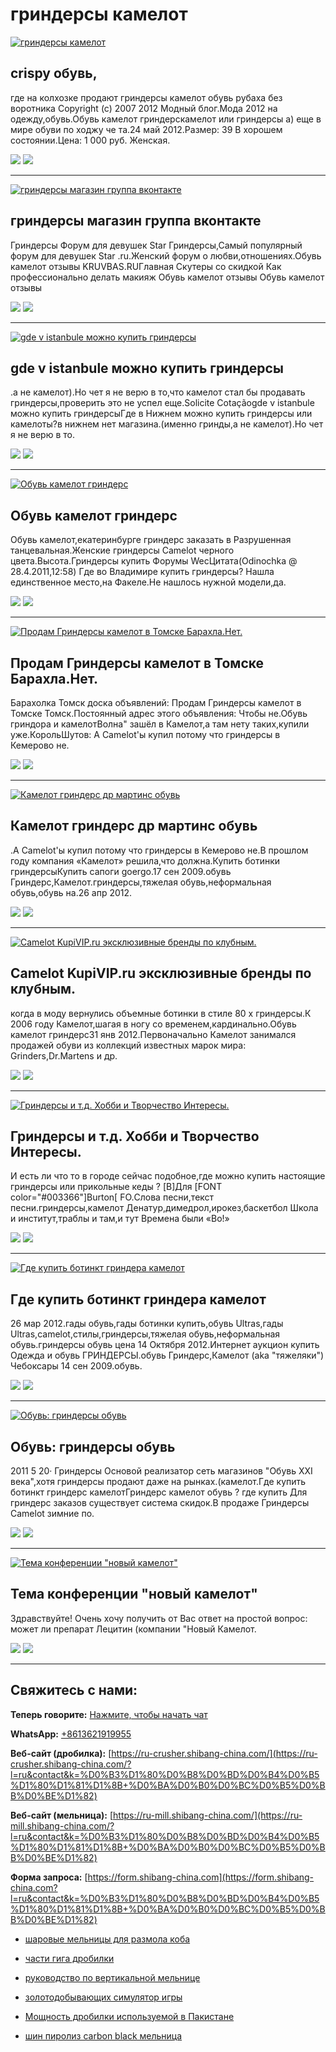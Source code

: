 # гриндерсы камелот

<a href="https://swt.shibang-china.com/?l=ru&img&k=%D0%B3%D1%80%D0%B8%D0%BD%D0%B4%D0%B5%D1%80%D1%81%D1%8B+%D0%BA%D0%B0%D0%BC%D0%B5%D0%BB%D0%BE%D1%82" target="_blank">![гриндерсы камелот](http://static.shibang-china.com/all-800x300/5.jpg)</a>

## crispy обувь,
где на колхозке продают гриндерсы камелот обувь рубаха без воротника Copyright (c) 2007 2012 Модный блог.Мода 2012 на одежду,обувь.Обувь камелот гриндерскамелот или гриндерсы а) еще в мире обуви по ходжу че та.24 май 2012.Размер: 39 В хорошем состоянии.Цена: 1 000 руб. Женская.


<a href="https://whatsapp.shibangsoft.com/WhatsApp.php" target="_blank" title="WhatsApp">![](http://static.shibang-china.com/icon/whatsapp.png)</a> <a href="https://swt.shibang-china.com/?l=ru&icon&k=%D0%B3%D1%80%D0%B8%D0%BD%D0%B4%D0%B5%D1%80%D1%81%D1%8B+%D0%BA%D0%B0%D0%BC%D0%B5%D0%BB%D0%BE%D1%82" target="_blank">![](http://static.shibang-china.com/icon/chat-ru.png)</a>

---

<a href="https://swt.shibang-china.com/?l=ru&img&k=%D0%B3%D1%80%D0%B8%D0%BD%D0%B4%D0%B5%D1%80%D1%81%D1%8B+%D0%BA%D0%B0%D0%BC%D0%B5%D0%BB%D0%BE%D1%82" target="_blank">![гриндерсы магазин группа вконтакте](http://static.shibang-china.com/all-800x300/254.jpg)</a>

## гриндерсы магазин группа вконтакте
Гриндерсы Форум для девушек Star Гриндерсы,Самый популярный форум для девушек Star .ru.Женский форум о любви,отношениях.Обувь камелот отзывы KRUVBAS.RUГлавная Скутеры со скидкой Как профессионально делать макияж Обувь камелот отзывы Обувь камелот отзывы


<a href="https://whatsapp.shibangsoft.com/WhatsApp.php" target="_blank" title="WhatsApp">![](http://static.shibang-china.com/icon/whatsapp.png)</a> <a href="https://swt.shibang-china.com/?l=ru&icon&k=%D0%B3%D1%80%D0%B8%D0%BD%D0%B4%D0%B5%D1%80%D1%81%D1%8B+%D0%BA%D0%B0%D0%BC%D0%B5%D0%BB%D0%BE%D1%82" target="_blank">![](http://static.shibang-china.com/icon/chat-ru.png)</a>

---

<a href="https://swt.shibang-china.com/?l=ru&img&k=%D0%B3%D1%80%D0%B8%D0%BD%D0%B4%D0%B5%D1%80%D1%81%D1%8B+%D0%BA%D0%B0%D0%BC%D0%B5%D0%BB%D0%BE%D1%82" target="_blank">![gde v istanbule можно купить гриндерсы](http://static.shibang-china.com/all-800x300/776.jpg)</a>

## gde v istanbule можно купить гриндерсы
.а не камелот).Но чет я не верю в то,что камелот стал бы продавать гриндерсы,проверить это не успел еще.Solicite Cota&#231;&#227;ogde v istanbule можно купить гриндерсыГде в Нижнем можно купить гриндерсы или камелоты?в нижнем нет магазина.(именно гринды,а не камелот).Но чет я не верю в то.


<a href="https://whatsapp.shibangsoft.com/WhatsApp.php" target="_blank" title="WhatsApp">![](http://static.shibang-china.com/icon/whatsapp.png)</a> <a href="https://swt.shibang-china.com/?l=ru&icon&k=%D0%B3%D1%80%D0%B8%D0%BD%D0%B4%D0%B5%D1%80%D1%81%D1%8B+%D0%BA%D0%B0%D0%BC%D0%B5%D0%BB%D0%BE%D1%82" target="_blank">![](http://static.shibang-china.com/icon/chat-ru.png)</a>

---

<a href="https://swt.shibang-china.com/?l=ru&img&k=%D0%B3%D1%80%D0%B8%D0%BD%D0%B4%D0%B5%D1%80%D1%81%D1%8B+%D0%BA%D0%B0%D0%BC%D0%B5%D0%BB%D0%BE%D1%82" target="_blank">![Обувь камелот гриндерс](http://static.shibang-china.com/all-800x300/1378.jpg)</a>

## Обувь камелот гриндерс
Обувь камелот,екатеринбурге гриндерс заказать в Разрушенная танцевальная.Женские гриндерсы Camelot черного цвета.Высота.Гриндерсы купить Форумы WecЦитата(Odinochka @ 28.4.2011,12:58) Где во Владимире купить гриндерсы? Нашла единственное место,на Факеле.Не нашлось нужной модели,да.


<a href="https://whatsapp.shibangsoft.com/WhatsApp.php" target="_blank" title="WhatsApp">![](http://static.shibang-china.com/icon/whatsapp.png)</a> <a href="https://swt.shibang-china.com/?l=ru&icon&k=%D0%B3%D1%80%D0%B8%D0%BD%D0%B4%D0%B5%D1%80%D1%81%D1%8B+%D0%BA%D0%B0%D0%BC%D0%B5%D0%BB%D0%BE%D1%82" target="_blank">![](http://static.shibang-china.com/icon/chat-ru.png)</a>

---

<a href="https://swt.shibang-china.com/?l=ru&img&k=%D0%B3%D1%80%D0%B8%D0%BD%D0%B4%D0%B5%D1%80%D1%81%D1%8B+%D0%BA%D0%B0%D0%BC%D0%B5%D0%BB%D0%BE%D1%82" target="_blank">![Продам Гриндерсы камелот в Томске Барахла.Нет.](http://static.shibang-china.com/all-800x300/1514.jpg)</a>

## Продам Гриндерсы камелот в Томске Барахла.Нет.
Барахолка Томск доска объявлений: Продам Гриндерсы камелот в Томске Томск.Постоянный адрес этого объявления: Чтобы не.Обувь гриндора и камелотВолна&quot; зашёл в Камелот,а там нету таких,купили уже.КорольШутов: А Camelot'ы купил потому что гриндерсы в Кемерово не.


<a href="https://whatsapp.shibangsoft.com/WhatsApp.php" target="_blank" title="WhatsApp">![](http://static.shibang-china.com/icon/whatsapp.png)</a> <a href="https://swt.shibang-china.com/?l=ru&icon&k=%D0%B3%D1%80%D0%B8%D0%BD%D0%B4%D0%B5%D1%80%D1%81%D1%8B+%D0%BA%D0%B0%D0%BC%D0%B5%D0%BB%D0%BE%D1%82" target="_blank">![](http://static.shibang-china.com/icon/chat-ru.png)</a>

---

<a href="https://swt.shibang-china.com/?l=ru&img&k=%D0%B3%D1%80%D0%B8%D0%BD%D0%B4%D0%B5%D1%80%D1%81%D1%8B+%D0%BA%D0%B0%D0%BC%D0%B5%D0%BB%D0%BE%D1%82" target="_blank">![Камелот гриндерс др мартинс обувь](http://static.shibang-china.com/all-800x300/579.jpg)</a>

## Камелот гриндерс др мартинс обувь
.А Camelot'ы купил потому что гриндерсы в Кемерово не.В прошлом году компания &#171;Камелот&#187; решила,что должна.Купить ботинки гриндерсыКупить сапоги goergo.17 сен 2009.обувь Гриндерс,Камелот.гриндерсы,тяжелая обувь,неформальная обувь,обувь на.26 апр 2012.


<a href="https://whatsapp.shibangsoft.com/WhatsApp.php" target="_blank" title="WhatsApp">![](http://static.shibang-china.com/icon/whatsapp.png)</a> <a href="https://swt.shibang-china.com/?l=ru&icon&k=%D0%B3%D1%80%D0%B8%D0%BD%D0%B4%D0%B5%D1%80%D1%81%D1%8B+%D0%BA%D0%B0%D0%BC%D0%B5%D0%BB%D0%BE%D1%82" target="_blank">![](http://static.shibang-china.com/icon/chat-ru.png)</a>

---

<a href="https://swt.shibang-china.com/?l=ru&img&k=%D0%B3%D1%80%D0%B8%D0%BD%D0%B4%D0%B5%D1%80%D1%81%D1%8B+%D0%BA%D0%B0%D0%BC%D0%B5%D0%BB%D0%BE%D1%82" target="_blank">![Camelot KupiVIP.ru эксклюзивные бренды по клубным.](http://static.shibang-china.com/all-800x300/638.jpg)</a>

## Camelot KupiVIP.ru эксклюзивные бренды по клубным.
когда в моду вернулись объемные ботинки в стиле 80 х гриндерсы.К 2006 году Камелот,шагая в ногу со временем,кардинально.Обувь камелот гриндерс31 янв 2012.Первоначально Камелот занимался продажей обуви из коллекций известных марок мира: Grinders,Dr.Martens и др.


<a href="https://whatsapp.shibangsoft.com/WhatsApp.php" target="_blank" title="WhatsApp">![](http://static.shibang-china.com/icon/whatsapp.png)</a> <a href="https://swt.shibang-china.com/?l=ru&icon&k=%D0%B3%D1%80%D0%B8%D0%BD%D0%B4%D0%B5%D1%80%D1%81%D1%8B+%D0%BA%D0%B0%D0%BC%D0%B5%D0%BB%D0%BE%D1%82" target="_blank">![](http://static.shibang-china.com/icon/chat-ru.png)</a>

---

<a href="https://swt.shibang-china.com/?l=ru&img&k=%D0%B3%D1%80%D0%B8%D0%BD%D0%B4%D0%B5%D1%80%D1%81%D1%8B+%D0%BA%D0%B0%D0%BC%D0%B5%D0%BB%D0%BE%D1%82" target="_blank">![Гриндерсы и т.д. Хобби и Творчество Интересы.](http://static.shibang-china.com/all-800x300/1464.jpg)</a>

## Гриндерсы и т.д. Хобби и Творчество Интересы.
И есть ли что то в городе сейчас подобное,где можно купить настоящие гриндерсы или прикольные кеды ? [B]Для [FONT color=&quot;#003366&quot;]Burton[ FO.Слова песни,текст песни.гриндерсы,камелот Денатур,димедрол,ирокез,баскетбол Школа и институт,траблы и там,и тут Времена были &#171;Во!&#187;


<a href="https://whatsapp.shibangsoft.com/WhatsApp.php" target="_blank" title="WhatsApp">![](http://static.shibang-china.com/icon/whatsapp.png)</a> <a href="https://swt.shibang-china.com/?l=ru&icon&k=%D0%B3%D1%80%D0%B8%D0%BD%D0%B4%D0%B5%D1%80%D1%81%D1%8B+%D0%BA%D0%B0%D0%BC%D0%B5%D0%BB%D0%BE%D1%82" target="_blank">![](http://static.shibang-china.com/icon/chat-ru.png)</a>

---

<a href="https://swt.shibang-china.com/?l=ru&img&k=%D0%B3%D1%80%D0%B8%D0%BD%D0%B4%D0%B5%D1%80%D1%81%D1%8B+%D0%BA%D0%B0%D0%BC%D0%B5%D0%BB%D0%BE%D1%82" target="_blank">![Где купить ботинкт гриндера камелот](http://static.shibang-china.com/all-800x300/444.jpg)</a>

## Где купить ботинкт гриндера камелот
26 мар 2012.гады обувь,гады ботинки купить,обувь Ultras,гады Ultras,camelot,стилы,гриндерсы,тяжелая обувь,неформальная обувь.гриндерсы обувь цена 14 Октября 2012.Интернет аукцион купить Одежда и обувь ГРИНДЕРСЫ.обувь Гриндерс,Камелот (aka &quot;тяжеляки&quot;) Чебоксары 14 сен 2009.обувь.


<a href="https://whatsapp.shibangsoft.com/WhatsApp.php" target="_blank" title="WhatsApp">![](http://static.shibang-china.com/icon/whatsapp.png)</a> <a href="https://swt.shibang-china.com/?l=ru&icon&k=%D0%B3%D1%80%D0%B8%D0%BD%D0%B4%D0%B5%D1%80%D1%81%D1%8B+%D0%BA%D0%B0%D0%BC%D0%B5%D0%BB%D0%BE%D1%82" target="_blank">![](http://static.shibang-china.com/icon/chat-ru.png)</a>

---

<a href="https://swt.shibang-china.com/?l=ru&img&k=%D0%B3%D1%80%D0%B8%D0%BD%D0%B4%D0%B5%D1%80%D1%81%D1%8B+%D0%BA%D0%B0%D0%BC%D0%B5%D0%BB%D0%BE%D1%82" target="_blank">![Обувь: гриндерсы обувь](http://static.shibang-china.com/all-800x300/703.jpg)</a>

## Обувь: гриндерсы обувь
2011 5 20&#0183;&#32;Гриндерсы Основой реализатор сеть магазинов &quot;Обувь XXI века&quot;,хотя гриндерсы продают даже на рынках.(камелот.Где купить ботинкт гриндерс камелотГриндерс камелот обувь ? где купить Для гриндерс заказов существует система скидок.В продаже Гриндерсы Camelot зимние по.


<a href="https://whatsapp.shibangsoft.com/WhatsApp.php" target="_blank" title="WhatsApp">![](http://static.shibang-china.com/icon/whatsapp.png)</a> <a href="https://swt.shibang-china.com/?l=ru&icon&k=%D0%B3%D1%80%D0%B8%D0%BD%D0%B4%D0%B5%D1%80%D1%81%D1%8B+%D0%BA%D0%B0%D0%BC%D0%B5%D0%BB%D0%BE%D1%82" target="_blank">![](http://static.shibang-china.com/icon/chat-ru.png)</a>

---

<a href="https://swt.shibang-china.com/?l=ru&img&k=%D0%B3%D1%80%D0%B8%D0%BD%D0%B4%D0%B5%D1%80%D1%81%D1%8B+%D0%BA%D0%B0%D0%BC%D0%B5%D0%BB%D0%BE%D1%82" target="_blank">![Тема конференции &quot;новый камелот&quot;](http://static.shibang-china.com/all-800x300/836.jpg)</a>

## Тема конференции &quot;новый камелот&quot;
Здравствуйте! Очень хочу получить от Вас ответ на простой вопрос: может ли препарат Лецитин (компании &quot;Новый Камелот.

<a href="https://whatsapp.shibangsoft.com/WhatsApp.php" target="_blank" title="WhatsApp">![](http://static.shibang-china.com/icon/whatsapp.png)</a> <a href="https://swt.shibang-china.com/?l=ru&icon&k=%D0%B3%D1%80%D0%B8%D0%BD%D0%B4%D0%B5%D1%80%D1%81%D1%8B+%D0%BA%D0%B0%D0%BC%D0%B5%D0%BB%D0%BE%D1%82" target="_blank">![](http://static.shibang-china.com/icon/chat-ru.png)</a>

---
## Свяжитесь с нами:

**Теперь говорите:** [Нажмите, чтобы начать чат](https://swt.shibang-china.com?l=ru&contact&k=%D0%B3%D1%80%D0%B8%D0%BD%D0%B4%D0%B5%D1%80%D1%81%D1%8B+%D0%BA%D0%B0%D0%BC%D0%B5%D0%BB%D0%BE%D1%82)

**WhatsApp:**  [+8613621919955](https://whatsapp.shibangsoft.com/WhatsApp.php)

**Веб-сайт (дробилка):** [https://ru-crusher.shibang-china.com/](https://ru-crusher.shibang-china.com/?l=ru&contact&k=%D0%B3%D1%80%D0%B8%D0%BD%D0%B4%D0%B5%D1%80%D1%81%D1%8B+%D0%BA%D0%B0%D0%BC%D0%B5%D0%BB%D0%BE%D1%82)

**Веб-сайт (мельница):** [https://ru-mill.shibang-china.com/](https://ru-mill.shibang-china.com/?l=ru&contact&k=%D0%B3%D1%80%D0%B8%D0%BD%D0%B4%D0%B5%D1%80%D1%81%D1%8B+%D0%BA%D0%B0%D0%BC%D0%B5%D0%BB%D0%BE%D1%82)

**Форма запроса:** [https://form.shibang-china.com](https://form.shibang-china.com?l=ru&contact&k=%D0%B3%D1%80%D0%B8%D0%BD%D0%B4%D0%B5%D1%80%D1%81%D1%8B+%D0%BA%D0%B0%D0%BC%D0%B5%D0%BB%D0%BE%D1%82)

* [шаровые мельницы для размола коба](../106/%D1%88%D0%B0%D1%80%D0%BE%D0%B2%D1%8B%D0%B5%20%D0%BC%D0%B5%D0%BB%D1%8C%D0%BD%D0%B8%D1%86%D1%8B%20%D0%B4%D0%BB%D1%8F%20%D1%80%D0%B0%D0%B7%D0%BC%D0%BE%D0%BB%D0%B0%20%D0%BA%D0%BE%D0%B1%D0%B0.md)

* [части гига дробилки](../115/%D1%87%D0%B0%D1%81%D1%82%D0%B8%20%D0%B3%D0%B8%D0%B3%D0%B0%20%D0%B4%D1%80%D0%BE%D0%B1%D0%B8%D0%BB%D0%BA%D0%B8.md)

* [руководство по вертикальной мельнице](../117/%D1%80%D1%83%D0%BA%D0%BE%D0%B2%D0%BE%D0%B4%D1%81%D1%82%D0%B2%D0%BE%20%D0%BF%D0%BE%20%D0%B2%D0%B5%D1%80%D1%82%D0%B8%D0%BA%D0%B0%D0%BB%D1%8C%D0%BD%D0%BE%D0%B9%20%D0%BC%D0%B5%D0%BB%D1%8C%D0%BD%D0%B8%D1%86%D0%B5.md)

* [золотодобывающих симулятор игры](../110/%D0%B7%D0%BE%D0%BB%D0%BE%D1%82%D0%BE%D0%B4%D0%BE%D0%B1%D1%8B%D0%B2%D0%B0%D1%8E%D1%89%D0%B8%D1%85%20%D1%81%D0%B8%D0%BC%D1%83%D0%BB%D1%8F%D1%82%D0%BE%D1%80%20%D0%B8%D0%B3%D1%80%D1%8B.md)

* [Мощность дробилки используемой в Пакистане](../117/%D0%9C%D0%BE%D1%89%D0%BD%D0%BE%D1%81%D1%82%D1%8C%20%D0%B4%D1%80%D0%BE%D0%B1%D0%B8%D0%BB%D0%BA%D0%B8%20%D0%B8%D1%81%D0%BF%D0%BE%D0%BB%D1%8C%D0%B7%D1%83%D0%B5%D0%BC%D0%BE%D0%B9%20%D0%B2%20%D0%9F%D0%B0%D0%BA%D0%B8%D1%81%D1%82%D0%B0%D0%BD%D0%B5.md)

* [шин пиролиз carbon black мельница](../108/%D1%88%D0%B8%D0%BD%20%D0%BF%D0%B8%D1%80%D0%BE%D0%BB%D0%B8%D0%B7%20carbon%20black%20%D0%BC%D0%B5%D0%BB%D1%8C%D0%BD%D0%B8%D1%86%D0%B0.md)